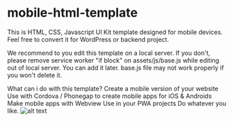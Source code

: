 # mobile-html-template


This is HTML, CSS, Javascript UI Kit template designed 
for mobile devices. Feel free to convert it for WordPress or backend project.

We recommend to you edit this template on a local server. If you don't, please remove service worker "if block" on assets/js/base.js while editing out of local server. You can add it later.
base.js file may not work properly if you won't delete it.

What can i do with this template?
Create a mobile version of your website
Use with Cordova / Phonegap to create mobile apps for iOS & Androids
Make mobile apps with Webview
Use in your PWA projects
Do whatever you like.
![alt text](https://camo.envatousercontent.com/ebf9c32be8e38cc869670be3b4e942df58f64e15/68747470733a2f2f6272616768657273747564696f2e636f6d2f63646e2f6d6f62696c656b69742f6d6f62696c6575696b69742e676966)
